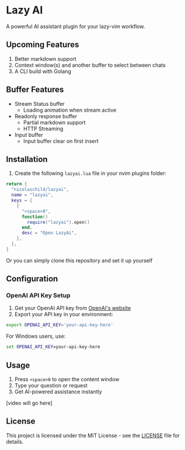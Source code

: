 # Lazy AI

A powerful AI assistant plugin for your lazy-vim workflow.


## Upcoming Features

1. Better markdown support
2. Context window(s) and another buffer to select between chats
3. A CLI build with Golang

## Buffer Features

- Stream Status buffer
  - Loading animation when stream active
- Readonly response buffer
  - Partial markdown support
  - HTTP Streaming
- Input buffer
  - Input buffer clear on first insert
  
## Installation

1. Create the following `lazyai.lua` file in your nvim plugins folder:

```lua
return {
  "nicolaschild/lazyai",
  name = "lazyai",
  keys = {
    {
      "<space>0",
      function()
        require("lazyai").open()
      end,
      desc = "Open LazyAi",
    },
  },
}
```  
Or you can simply clone this repository and set it up yourself

## Configuration

### OpenAI API Key Setup

1. Get your OpenAI API key from [OpenAI's website](https://platform.openai.com/api-keys)
2. Export your API key in your environment:

```bash
export OPENAI_API_KEY='your-api-key-here'
```

For Windows users, use:

```cmd
set OPENAI_API_KEY=your-api-key-here
```

## Usage

1. Press `<space>0` to open the content window
2. Type your question or request
3. Get AI-powered assistance instantly

[video will go here]

## License

This project is licensed under the MIT License - see the [LICENSE](LICENSE) file for details.
